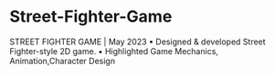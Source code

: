 # Street-Fighter-Game

STREET FIGHTER GAME | May 2023
▪ Designed & developed Street Fighter-style 2D game.
▪ Highlighted Game Mechanics, Animation,Character Design
